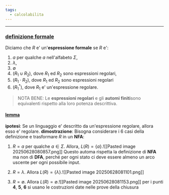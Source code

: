 ```yaml
---
tags:
  - calcolabilita
---
```

___
### <u>definizione formale</u>
Diciamo che $R$ e' un'**espressione formale** se $R$ e':
1. $a$ per qualche $a$ nell'alfabeto $\Sigma$,
2. $\lambda$,
3. $\emptyset$
4. $(R_1\cup R_2)$, dove $R_1$ ed $R_2$ sono espressioni regolari,
5. $(R_1 \cdot R_2)$, dove $R_1$ ed $R_2$ sono espressioni regolari
6. $(R_1^*)$, dove $R_1$ e' un'espressione regolare.

> NOTA BENE:
> Le **espressioni regolari** e gli **automi finiti**sono equivalenti rispetto alla loro potenza descrittiva.

#### <u>lemma</u>
**ipotesi**: Se un linguaggio e' descritto da un'espressione regolare, allora esso e' regolare.
**dimostrazione**:
Bisogna considerare i 6 casi della definizione e trasformare $R$ in un **NFA**:
1. $R = a$ per qualche $a \in \Sigma$. Allora, $L(R) = \{a\}$.![[Pasted image 20250628080857.png]]
   Questo automa rispetta la definizione di **NFA** ma non di **DFA**, perché per ogni stato ci deve essere almeno un arco uscente per ogni possibile input.

2. $R = \lambda$. Allora $L(R) = \{\lambda\}$.![[Pasted image 20250628081101.png]]
3. $R = \emptyset$. Allora $L(R) = \emptyset$.![[Pasted image 20250628081153.png]]
per i punti **4**, **5**, **6** si usano le costruzioni date nelle prove della chiusura